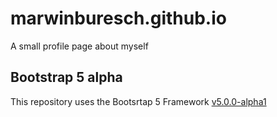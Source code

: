 # marwinburesch.github.io
A small profile page about myself
## Bootstrap 5 alpha
This repository uses the Bootsrtap 5 Framework [v5.0.0-alpha1](https://v5.getbootstrap.com/)

